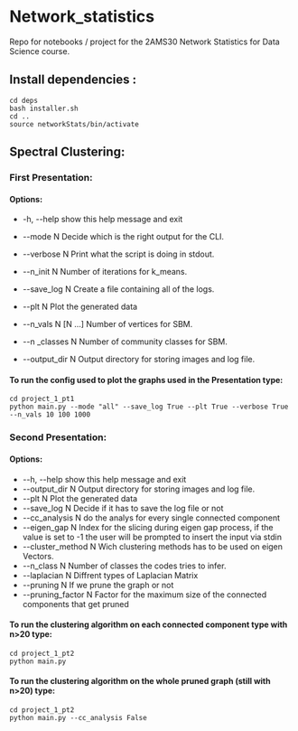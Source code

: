 # Network_statistics
Repo for notebooks / project for the 2AMS30 Network Statistics for Data Science course.

## Install dependencies :
```
cd deps
bash installer.sh
cd ..
source networkStats/bin/activate
```
## Spectral Clustering:
### First Presentation:
#### Options:

  - -h, --help          show this help message and exit

  - --mode N            Decide which is the right output for the CLI.
  
  - --verbose N         Print what the script is doing in stdout.
  
  - --n_init N          Number of iterations for k_means.
  
  - --save_log N        Create a file containing all of the logs.
  
  - --plt N             Plot the generated data
  
  - --n_vals N [N ...]  Number of vertices for SBM.
  
  - --n _classes N       Number of community classes for SBM.
  
  - --output_dir N      Output directory for storing images and log file.

#### To run the config used to plot the graphs used in the Presentation type:
```
cd project_1_pt1
python main.py --mode "all" --save_log True --plt True --verbose True --n_vals 10 100 1000
```

### Second Presentation:
#### Options:
  - --h, --help          show this help message and exit
  - --output_dir N      Output directory for storing images and log file.
  - --plt N             Plot the generated data
  - --save_log N        Decide if it has to save the log file or not
  - --cc_analysis N     do the analys for every single connected component
  - --eigen_gap N       Index for the slicing during eigen gap process, if the value is set to -1 the user will be prompted to insert the input via stdin
  - --cluster_method N  Wich clustering methods has to be used on eigen Vectors.
  - --n_class N         Number of classes the codes tries to infer.
  - --laplacian N       Diffrent types of Laplacian Matrix
  - --pruning N         If we prune the graph or not
  - --pruning_factor N  Factor for the maximum size of the connected components that get pruned

#### To run the clustering algorithm on each connected component type with n>20 type: 
```
cd project_1_pt2
python main.py 
```
#### To run the clustering algorithm on the whole pruned graph (still with n>20) type: 
```
cd project_1_pt2
python main.py --cc_analysis False
```
